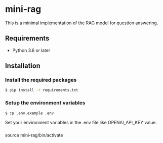 # mini-rag
This is a minimal implementation of the RAG model for question answering.

## Requirements
- Python 3.8 or later

## Installation

### Install the required packages

```bash
$ pip install -r requirements.txt
```

### Setup the environment variables

```bash
$ cp .env.example .env
```

Set your environment variables in the .env file like OPENAI_API_KEY value.





#####
source mini-rag/bin/activate

